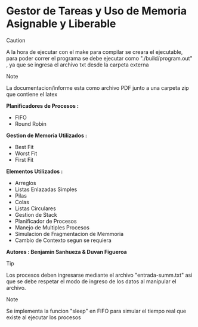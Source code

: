 # Gestor de Tareas y Uso de Memoria Asignable y Liberable

>[!caution]
> A la hora de ejecutar con el make para compilar se creara el ejecutable, para poder correr el programa se debe ejecutar como "./build/program.out" , ya que se ingresa el archivo txt desde la carpeta externa

>[!note]
> La documentacion/informe esta como archivo PDF junto a una carpeta zip que contiene el latex


**Planificadores de Procesos :**
- FIFO
- Round Robin

**Gestion de Memoria Utilizados :**
- Best Fit
- Worst Fit
- First Fit

**Elementos Utilizados :**
- Arreglos
- Listas Enlazadas Simples
- Pilas
- Colas
- Listas Circulares
- Gestion de Stack
- Planificador de Procesos
- Manejo de Multiples Procesos
- Simulacion de Fragmentacion de Memmoria
- Cambio de Contexto segun se requiera

**Autores : Benjamin Sanhueza & Duvan Figueroa**

>[!tip]
> Los procesos deben ingresarse mediante el archivo "entrada-summ.txt" asi que se debe respetar el modo de ingreso de los datos al manipular el archivo.

>[!note]
> Se implementa la funcion "sleep" en FIFO para simular el tiempo real que existe al ejecutar los procesos


